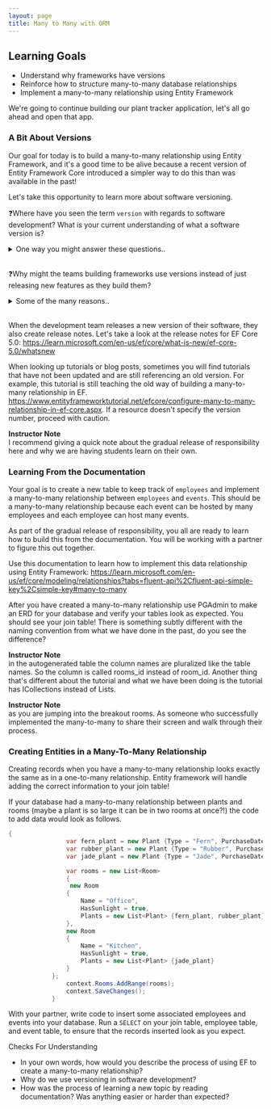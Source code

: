 ```yaml
---
layout: page
title: Many to Many with ORM
---
```


## Learning Goals
*  Understand why frameworks have versions
*  Reinforce how to structure many-to-many database relationships
*  Implement a many-to-many relationship using Entity Framework

We're going to continue building our plant tracker application, let's all go ahead and open that app.

### A Bit About Versions

Our goal for today is to build a many-to-many relationship using Entity Framework, and it's a good time to be alive because a recent version of Entity Framework Core introduced a simpler way to do this than was available in the past!

Let's take this opportunity to learn more about software versioning.

❓Where have you seen the term `version` with regards to software development? What is your current understanding of what a software version is?

<details><summary>One way you might answer these questions..</summary>
When we start up a new project we pick what version we want to use. Also, when we install a package we see the versions for everything installed.

A software version is a grouping of updates. Having version numbers allows everyone to see what was updated and when.
</details>
<br>

❓Why might the teams building frameworks use versions instead of just releasing new features as they build them?

<details><summary>Some of the many reasons..</summary>

- Sometimes an update creates what's called a `breaking change` where with the new version some old code won't work anymore. You don't want your software to break without warning!
- It's easier for users to see what's new by viewing `release notes`.
- Developers can release `beta versions` for early adopters to try out the latest features and find bugs. Then they can later make that version a `stable version` that is a well-tested version most users will prefer.
</details>

<br>

When the development team releases a new version of their software, they also create release notes. Let's take a look at the release notes for EF Core 5.0: https://learn.microsoft.com/en-us/ef/core/what-is-new/ef-core-5.0/whatsnew


When looking up tutorials or blog posts, sometimes you will find tutorials that have not been updated and are still referencing an old version. For example, this tutorial is still teaching the old way of building a many-to-many relationship in EF. https://www.entityframeworktutorial.net/efcore/configure-many-to-many-relationship-in-ef-core.aspx. If a resource doesn't specify the version number, proceed with caution.

<aside class="instructor-notes">
    <p><strong>Instructor Note</strong><br>I recommend giving a quick note about the gradual release of responsibility here and why we are having students learn on their own.</p>
</aside>

### Learning From the Documentation

Your goal is to create a new table to keep track of `employees` and implement a many-to-many relationship between `employees` and `events`. This should be a many-to-many relationship because each event can be hosted by many employees and each employee can host many events.

As part of the gradual release of responsibility, you all are ready to learn how to build this from the documentation. You will be working with a partner to figure this out together.

Use this documentation to learn how to implement this data relationship using Entity Framework: https://learn.microsoft.com/en-us/ef/core/modeling/relationships?tabs=fluent-api%2Cfluent-api-simple-key%2Csimple-key#many-to-many

After you have created a many-to-many relationship use PGAdmin to make an ERD for your database and verify your tables look as expected. You should see your join table! There is something subtly different with the naming convention from what we have done in the past, do you see the difference?

<aside class="instructor-notes">
    <p><strong>Instructor Note</strong><br>in the autogenerated table the column names are pluralized like the table names. So the column is called rooms_id instead of room_id. Another thing that's different about the tutorial and what we have been doing is the tutorial has ICollections instead of Lists.</p>
</aside>

<aside class="instructor-notes">
    <p><strong>Instructor Note</strong><br>as you are jumping into the breakout rooms. As someone who successfully implemented the many-to-many to share their screen and walk through their process.</p>
</aside>

### Creating Entities in a Many-To-Many Relationship

Creating records when you have a many-to-many relationship looks exactly the same as in a one-to-many relationship. Entity framework will handle adding the correct information to your join table! 

If your database had a many-to-many relationship between plants and rooms (maybe a plant is so large it can be in two rooms at once?!) the code to add data would look as follows.

```C#
{
                var fern_plant = new Plant {Type = "Fern", PurchaseDate = DateTime.Parse("1975-06-15T13:45:30-07:00").ToUniversalTime()};
                var rubber_plant = new Plant {Type = "Rubber", PurchaseDate = DateTime.Parse("2021-01-15T11:45:02-07:00").ToUniversalTime()};
                var jade_plant = new Plant {Type = "Jade", PurchaseDate = DateTime.Parse("2021-01-15T11:45:02-07:00").ToUniversalTime()};

                var rooms = new List<Room>
                {
                 new Room
                {
                    Name = "Office",
                    HasSunlight = true,
                    Plants = new List<Plant> {fern_plant, rubber_plant}
                },
                new Room
                {
                    Name = "Kitchen",
                    HasSunlight = true,
                    Plants = new List<Plant> {jade_plant}
                }
            };
                context.Rooms.AddRange(rooms);
                context.SaveChanges();
            }
```

With your partner, write code to insert some associated employees and events into your database. Run a `SELECT` on your join table, employee table, and event table, to ensure that the records inserted look as you expect.

Checks For Understanding
* In your own words, how would you describe the process of using EF to create a many-to-many relationship?
* Why do we use versioning in software development?
* How was the process of learning a new topic by reading documentation? Was anything easier or harder than expected?

